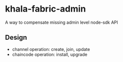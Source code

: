 # khala-fabric-admin
A way to compensate missing admin level node-sdk API


## Design
- channel operation: create, join, update
- chaincode operation: install, upgrade 